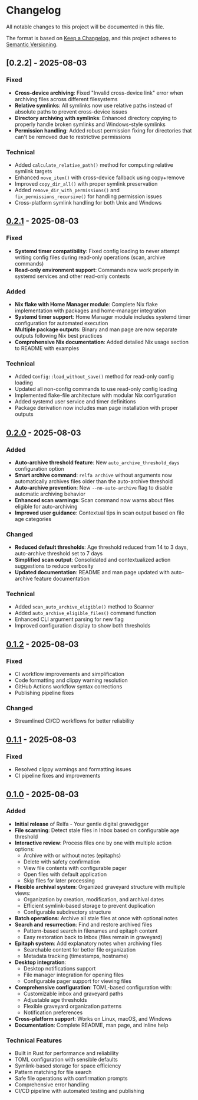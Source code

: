 # Changelog

All notable changes to this project will be documented in this file.

The format is based on [Keep a Changelog](https://keepachangelog.com/en/1.0.0/),
and this project adheres to [Semantic Versioning](https://semver.org/spec/v2.0.0.html).

## [0.2.2] - 2025-08-03

### Fixed
- **Cross-device archiving**: Fixed "Invalid cross-device link" error when archiving files across different filesystems
- **Relative symlinks**: All symlinks now use relative paths instead of absolute paths to prevent cross-device issues
- **Directory archiving with symlinks**: Enhanced directory copying to properly handle broken symlinks and Windows-style symlinks
- **Permission handling**: Added robust permission fixing for directories that can't be removed due to restrictive permissions

### Technical
- Added `calculate_relative_path()` method for computing relative symlink targets
- Enhanced `move_item()` with cross-device fallback using copy+remove
- Improved `copy_dir_all()` with proper symlink preservation
- Added `remove_dir_with_permissions()` and `fix_permissions_recursive()` for handling permission issues
- Cross-platform symlink handling for both Unix and Windows

## [0.2.1] - 2025-08-03

### Fixed
- **Systemd timer compatibility**: Fixed config loading to never attempt writing config files during read-only operations (scan, archive commands)
- **Read-only environment support**: Commands now work properly in systemd services and other read-only contexts

### Added
- **Nix flake with Home Manager module**: Complete Nix flake implementation with packages and home-manager integration
- **Systemd timer support**: Home Manager module includes systemd timer configuration for automated execution
- **Multiple package outputs**: Binary and man page are now separate outputs following Nix best practices
- **Comprehensive Nix documentation**: Added detailed Nix usage section to README with examples

### Technical
- Added `Config::load_without_save()` method for read-only config loading
- Updated all non-config commands to use read-only config loading
- Implemented flake-file architecture with modular Nix configuration
- Added systemd user service and timer definitions
- Package derivation now includes man page installation with proper outputs

## [0.2.0] - 2025-08-03

### Added
- **Auto-archive threshold feature**: New `auto_archive_threshold_days` configuration option
- **Smart archive command**: `relfa archive` without arguments now automatically archives files older than the auto-archive threshold
- **Auto-archive prevention**: New `--no-auto-archive` flag to disable automatic archiving behavior
- **Enhanced scan warnings**: Scan command now warns about files eligible for auto-archiving
- **Improved user guidance**: Contextual tips in scan output based on file age categories

### Changed
- **Reduced default thresholds**: Age threshold reduced from 14 to 3 days, auto-archive threshold set to 7 days
- **Simplified scan output**: Consolidated and contextualized action suggestions to reduce verbosity
- **Updated documentation**: README and man page updated with auto-archive feature documentation

### Technical
- Added `scan_auto_archive_eligible()` method to Scanner
- Added `auto_archive_eligible_files()` command function
- Enhanced CLI argument parsing for new flag
- Improved configuration display to show both thresholds

## [0.1.2] - 2025-08-03

### Fixed
- CI workflow improvements and simplification
- Code formatting and clippy warning resolution
- GitHub Actions workflow syntax corrections
- Publishing pipeline fixes

### Changed
- Streamlined CI/CD workflows for better reliability

## [0.1.1] - 2025-08-03

### Fixed
- Resolved clippy warnings and formatting issues
- CI pipeline fixes and improvements

## [0.1.0] - 2025-08-03

### Added
- **Initial release** of Relfa - Your gentle digital gravedigger
- **File scanning**: Detect stale files in Inbox based on configurable age threshold
- **Interactive review**: Process files one by one with multiple action options:
  - Archive with or without notes (epitaphs)
  - Delete with safety confirmation
  - View file contents with configurable pager
  - Open files with default application
  - Skip files for later processing
- **Flexible archival system**: Organized graveyard structure with multiple views:
  - Organization by creation, modification, and archival dates
  - Efficient symlink-based storage to prevent duplication
  - Configurable subdirectory structure
- **Batch operations**: Archive all stale files at once with optional notes
- **Search and resurrection**: Find and restore archived files
  - Pattern-based search in filenames and epitaph content
  - Easy restoration back to Inbox (files remain in graveyard)
- **Epitaph system**: Add explanatory notes when archiving files
  - Searchable content for better file organization
  - Metadata tracking (timestamps, hostname)
- **Desktop integration**: 
  - Desktop notifications support
  - File manager integration for opening files
  - Configurable pager support for viewing files
- **Comprehensive configuration**: TOML-based configuration with:
  - Customizable inbox and graveyard paths
  - Adjustable age thresholds
  - Flexible graveyard organization patterns
  - Notification preferences
- **Cross-platform support**: Works on Linux, macOS, and Windows
- **Documentation**: Complete README, man page, and inline help

### Technical Features
- Built in Rust for performance and reliability
- TOML configuration with sensible defaults
- Symlink-based storage for space efficiency
- Pattern matching for file search
- Safe file operations with confirmation prompts
- Comprehensive error handling
- CI/CD pipeline with automated testing and publishing

[0.2.1]: https://github.com/nilp0inter/relfa/compare/v0.2.0...v0.2.1
[0.2.0]: https://github.com/nilp0inter/relfa/compare/v0.1.2...v0.2.0
[0.1.2]: https://github.com/nilp0inter/relfa/compare/v0.1.1...v0.1.2
[0.1.1]: https://github.com/nilp0inter/relfa/compare/v0.1.0...v0.1.1
[0.1.0]: https://github.com/nilp0inter/relfa/releases/tag/v0.1.0